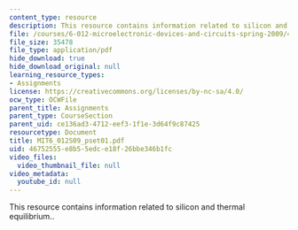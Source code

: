 ```yaml
---
content_type: resource
description: This resource contains information related to silicon and thermal equilibrium..
file: /courses/6-012-microelectronic-devices-and-circuits-spring-2009/46752555e8b55edce18f26bbe346b1fc_MIT6_012S09_pset01.pdf
file_size: 35478
file_type: application/pdf
hide_download: true
hide_download_original: null
learning_resource_types:
- Assignments
license: https://creativecommons.org/licenses/by-nc-sa/4.0/
ocw_type: OCWFile
parent_title: Assignments
parent_type: CourseSection
parent_uid: ce136ad3-4712-eef3-1f1e-3d64f9c87425
resourcetype: Document
title: MIT6_012S09_pset01.pdf
uid: 46752555-e8b5-5edc-e18f-26bbe346b1fc
video_files:
  video_thumbnail_file: null
video_metadata:
  youtube_id: null
---
```

This resource contains information related to silicon and thermal equilibrium..